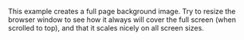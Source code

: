 <!DOCTYPE html>
<html>
<head>
<meta name="viewport" content="width=device-width, initial-scale=1">
<style>
body, html {
  height: 100%;
  margin: 0;
}

.bg {
  /* The image used */
  background-image: url("https://i.postimg.cc/KzdnjjJv/bgpic.jpg");

  /* Full height */
  height: 100%; 

  /* Center and scale the image nicely */
  background-position: center;
  background-repeat: no-repeat;
  background-size: cover;
}
</style>
</head>
<body>

<div class="bg"></div>

<p>This example creates a full page background image. Try to resize the browser window to see how it always will cover the full screen (when scrolled to top), and that it scales nicely on all screen sizes.</p>

</body>
</html>
